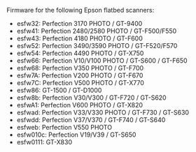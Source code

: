 Firmware for the following Epson flatbed scanners:

* esfw32: Perfection 3170 PHOTO / GT-9400
* esfw41: Perfection 2480/2580 PHOTO / GT-F500/F550
* esfw43: Perfection 4180 PHOTO / GT-F600
* esfw52: Perfection 3490/3590 PHOTO / GT-F520/F570
* esfw54: Perfection 4490 PHOTO / GT-X750
* esfw66: Perfection V10/V100 PHOTO / GT-S600 / GT-F650
* esfw68: Perfection V350 PHOTO / GT-F700
* esfw7A: Perfection V200 PHOTO / GT-F670
* esfw7C: Perfection V500 PHOTO / GT-X770
* esfw86: GT-1500 / GT-D1000
* esfw8b: Perfection V30/V300 / GT-F720 / GT-S620
* esfwA1: Perfection V600 PHOTO / GT-X820
* esfwad: Perfection V33/V330 PHOTO / GT-F730 / GT-S630
* esfwdd: Perfection V37/V370 / GT-F740 / GT-S640
* esfweb: Perfection V550 PHOTO
* esfw010c: Perfection V19/V39 / GT-S650
* esfw0111: GT-X830

